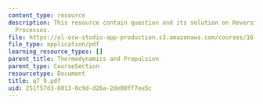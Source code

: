 ```yaml
---
content_type: resource
description: This resource contain question and its solution on Reversible and Irreversible
  Processes.
file: https://ol-ocw-studio-app-production.s3.amazonaws.com/courses/16-01-unified-engineering-i-ii-iii-iv-fall-2005-spring-2006/251f57d360138c9dd26a2de00ff7ee5c_q7_9.pdf
file_type: application/pdf
learning_resource_types: []
parent_title: Thermodynamics and Propulsion
parent_type: CourseSection
resourcetype: Document
title: q7_9.pdf
uid: 251f57d3-6013-8c9d-d26a-2de00ff7ee5c
---
```

